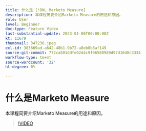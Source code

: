 ```yaml
---
title: 什么是 [!DNL Marketo Measure]
description: 本课程简要介绍Marketo Measure的用途和原因。
role: User
level: Beginner
doc-type: Feature Video
last-substantial-update: 2023-01-06T00:00:00Z
kt: 11679
thumbnail: 347236.jpeg
exl-id: 383669ad-a642-48b1-9b72-a8eb8b8af149
source-git-commit: 772ca501ddfe02d4c9f06580989d97d10d8c3334
workflow-type: tm+mt
source-wordcount: '32'
ht-degree: 0%

---
```


# 什么是Marketo Measure

本课程简要介绍Marketo Measure的用途和原因。

>[!VIDEO](https://video.tv.adobe.com/v/347236/?quality=12&learn=on)
